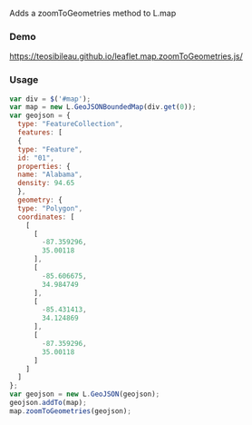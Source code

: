 Adds a zoomToGeometries method to L.map

### Demo

https://teosibileau.github.io/leaflet.map.zoomToGeometries.js/

### Usage

```js
var div = $('#map');
var map = new L.GeoJSONBoundedMap(div.get(0));
var geojson = {
  type: "FeatureCollection",
  features: [
  {
  type: "Feature",
  id: "01",
  properties: {
  name: "Alabama",
  density: 94.65
  },
  geometry: {
  type: "Polygon",
  coordinates: [
    [
      [
        -87.359296,
        35.00118
      ],
      [
        -85.606675,
        34.984749
      ],
      [
        -85.431413,
        34.124869
      ],
      [
        -87.359296,
        35.00118
      ]
    ]
  ]
};
var geojson = new L.GeoJSON(geojson);
geojson.addTo(map);
map.zoomToGeometries(geojson);
```
